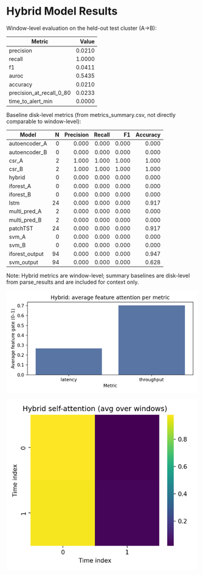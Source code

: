 # Hybrid Model Results

Window-level evaluation on the held-out test cluster (A→B):

| Metric | Value |
|---|---:|
| precision | 0.0210 |
| recall | 1.0000 |
| f1 | 0.0411 |
| auroc | 0.5435 |
| accuracy | 0.0210 |
| precision_at_recall_0_80 | 0.0233 |
| time_to_alert_min | 0.0000 |

Baseline disk-level metrics (from metrics_summary.csv, not directly comparable to window-level):

| Model | N | Precision | Recall | F1 | Accuracy |
|---|---:|---:|---:|---:|---:|
| autoencoder_A | 0 | 0.000 | 0.000 | 0.000 | 0.000 |
| autoencoder_B | 0 | 0.000 | 0.000 | 0.000 | 0.000 |
| csr_A | 2 | 1.000 | 1.000 | 1.000 | 1.000 |
| csr_B | 2 | 1.000 | 1.000 | 1.000 | 1.000 |
| hybrid | 0 | 0.000 | 0.000 | 0.000 | 0.000 |
| iforest_A | 0 | 0.000 | 0.000 | 0.000 | 0.000 |
| iforest_B | 0 | 0.000 | 0.000 | 0.000 | 0.000 |
| lstm | 24 | 0.000 | 0.000 | 0.000 | 0.917 |
| multi_pred_A | 2 | 0.000 | 0.000 | 0.000 | 0.000 |
| multi_pred_B | 2 | 0.000 | 0.000 | 0.000 | 0.000 |
| patchTST | 24 | 0.000 | 0.000 | 0.000 | 0.917 |
| svm_A | 0 | 0.000 | 0.000 | 0.000 | 0.000 |
| svm_B | 0 | 0.000 | 0.000 | 0.000 | 0.000 |
| iforest_output | 94 | 0.000 | 0.000 | 0.000 | 0.947 |
| svm_output | 94 | 0.000 | 0.000 | 0.000 | 0.628 |

Note: Hybrid metrics are window-level; summary baselines are disk-level from parse_results and are included for context only.

![Feature attention](hybrid_feature_attention.png)

![Self-attention heatmap](hybrid_attention_heatmap.png)
